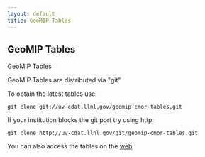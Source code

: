 ```yaml
---
layout: default
title: GeoMIP Tables
---
```


##  GeoMIP Tables

GeoMIP Tables

GeoMIP Tables are distributed via "git"

To obtain the latest tables use:

    git clone git://uv-cdat.llnl.gov/geomip-cmor-tables.git

If your institution blocks the git port try using http:

    git clone http://uv-cdat.llnl.gov/git/geomip-cmor-tables.git

You can also access the tables on the [web]()
